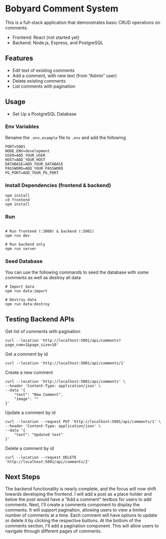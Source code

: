 # Bobyard Comment System
This is a full-stack application that demonstrates basic CRUD operations on comments.
- Frontend: React (not started yet)
- Backend: Node.js, Express, and PostgreSQL

## Features

- Edit text of existing comments
- Add a comment, with new text (from “Admin” user)
- Delete existing comments
- List comments with pagination

## Usage
- Set Up a PostgreSQL Database
### Env Variables
Rename the `.env.example` file to `.env` and add the following

```
PORT=5001
NODE_ENV=development
USER=ADD_YOUR_USER
HOST=ADD_YOUR_HOST
DATABASE=ADD_YOUR_DATABASE
PASSWORD=ADD_YOUR_PASSWORD
PG_PORT=ADD_YOUR_PG_PORT
```

### Install Dependencies (frontend & backend)

```
npm install
cd frontend
npm install
```

### Run

```

# Run frontend (:3000) & backend (:5001)
npm run dev

# Run backend only
npm run server
```

### Seed Database

You can use the following commands to seed the database with some comments as well as destroy all data

```
# Import data
npm run data:import

# Destroy data
npm run data:destroy
```
## Testing Backend APIs

Get list of comments with pagination
```
curl --location 'http://localhost:5001/api/comments?page_num=1&page_size=10'
```

Get a comment by id
```
curl --location 'http://localhost:5001/api/comments/1'
```

Create a new comment
```
curl --location 'http://localhost:5001/api/comments' \
--header 'Content-Type: application/json' \
--data '{
    "text": "New Comment",
    "image": ""
}'
```

Update a comment by id
```
curl --location --request PUT 'http://localhost:5001/api/comments/1' \
--header 'Content-Type: application/json' \
--data '{
    "text": "Updated text"
}'
```

Delete a comment by id
```
curl --location --request DELETE 'http://localhost:5001/api/comments/2'

```

## Next Steps

The backend functionality is nearly complete, and the focus will now shift towards developing the frontend. I will add a post as a place holder and below the post would have a "Add a comment" textbox for users to add comments. Next, I'll create a comments component to display the comments. It will support pagination, allowing users to view a limited number of comments at a time. Each comment will have options to update or delete it by clicking the respective buttons. At the bottom of the comments section, I'll add a pagination component. This will allow users to navigate through different pages of comments.
